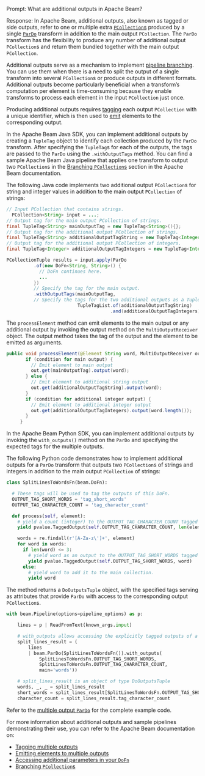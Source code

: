 Prompt:
What are additional outputs in Apache Beam?

Response:
In Apache Beam, additional outputs, also known as tagged or side outputs, refer to one or multiple extra [`PCollection`s](https://beam.apache.org/documentation/basics/#pcollection) produced by a single [`ParDo`](https://beam.apache.org/documentation/programming-guide/#pardo) transform in addition to the main output `PCollection`. The `ParDo` transform has the flexibility to produce any number of additional output `PCollection`s and return them bundled together with the main output `PCollection`.

Additional outputs serve as a mechanism to implement [pipeline branching](https://beam.apache.org/documentation/pipelines/design-your-pipeline/#branching-pcollections). You can use them when there is a need to split the output of a single transform into several `PCollection`s or produce outputs in different formats. Additional outputs become particularly beneficial when a transform’s computation per element is time-consuming because they enable transforms to process each element in the input `PCollection` just once.

Producing additional outputs requires [tagging](https://beam.apache.org/documentation/programming-guide/#output-tags) each output `PCollection` with a unique identifier, which is then used to [emit](https://beam.apache.org/documentation/programming-guide/#multiple-outputs-dofn) elements to the corresponding output.

In the Apache Beam Java SDK, you can implement additional outputs by creating a `TupleTag` object to identify each collection produced by the `ParDo` transform. After specifying the `TupleTag`s for each of the outputs, the tags are passed to the `ParDo` using the `.withOutputTags` method. You can find a sample Apache Beam Java pipeline that applies one transform to output two `PCollection`s in the [Branching `PCollection`s](https://beam.apache.org/documentation/pipelines/design-your-pipeline/#a-single-transform-that-produces-multiple-outputs) section in the Apache Beam documentation.

The following Java code implements two additional output `PCollection`s for string and integer values in addition to the main output `PCollection` of strings:

```java
// Input PCollection that contains strings.
  PCollection<String> input = ...;
// Output tag for the main output PCollection of strings.
final TupleTag<String> mainOutputTag = new TupleTag<String>(){};
// Output tag for the additional output PCollection of strings.
final TupleTag<String> additionalOutputTagString = new TupleTag<Integer>(){};
// Output tag for the additional output PCollection of integers.
final TupleTag<Integer> additionalOutputTagIntegers = new TupleTag<Integer>(){};

PCollectionTuple results = input.apply(ParDo
          .of(new DoFn<String, String>() {
            // DoFn continues here.
            ...
          })
          // Specify the tag for the main output.
          .withOutputTags(mainOutputTag,
          // Specify the tags for the two additional outputs as a TupleTagList.
                          TupleTagList.of(additionalOutputTagString)
                                      .and(additionalOutputTagIntegers)));

```

The `processElement` method can emit elements to the main output or any additional output by invoking the output method on the `MultiOutputReceiver` object. The output method takes the tag of the output and the element to be emitted as arguments.

```java
public void processElement(@Element String word, MultiOutputReceiver out) {
       if (condition for main output) {
         // Emit element to main output
         out.get(mainOutputTag).output(word);
       } else {
         // Emit element to additional string output
         out.get(additionalOutputTagString).output(word);
       }
       if (condition for additional integer output) {
         // Emit element to additional integer output
         out.get(additionalOutputTagIntegers).output(word.length());
       }
     }
```

In the Apache Beam Python SDK, you can implement additional outputs by invoking the `with_outputs()` method on the `ParDo` and specifying the expected tags for the multiple outputs.  

The following Python code demonstrates how to implement additional outputs for a `ParDo` transform that outputs two `PCollection`s of strings and integers in addition to the main output `PCollection` of strings:

```python
class SplitLinesToWordsFn(beam.DoFn):

  # These tags will be used to tag the outputs of this DoFn.
  OUTPUT_TAG_SHORT_WORDS = 'tag_short_words'
  OUTPUT_TAG_CHARACTER_COUNT = 'tag_character_count'

  def process(self, element):
    # yield a count (integer) to the OUTPUT_TAG_CHARACTER_COUNT tagged collection.
    yield pvalue.TaggedOutput(self.OUTPUT_TAG_CHARACTER_COUNT, len(element))

    words = re.findall(r'[A-Za-z\']+', element)
    for word in words:
      if len(word) <= 3:
        # yield word as an output to the OUTPUT_TAG_SHORT_WORDS tagged collection.
        yield pvalue.TaggedOutput(self.OUTPUT_TAG_SHORT_WORDS, word)
      else:
        # yield word to add it to the main collection.
        yield word
```

The method returns a `DoOutputsTuple` object, with the specified tags serving as attributes that provide `ParDo` with access to the corresponding output `PCollection`s.

```python
with beam.Pipeline(options=pipeline_options) as p:

    lines = p | ReadFromText(known_args.input)

    # with_outputs allows accessing the explicitly tagged outputs of a DoFn.
    split_lines_result = (
        lines
        | beam.ParDo(SplitLinesToWordsFn()).with_outputs(
            SplitLinesToWordsFn.OUTPUT_TAG_SHORT_WORDS,
            SplitLinesToWordsFn.OUTPUT_TAG_CHARACTER_COUNT,
            main='words'))

    # split_lines_result is an object of type DoOutputsTuple
    words, _, _ = split_lines_result
    short_words = split_lines_result[SplitLinesToWordsFn.OUTPUT_TAG_SHORT_WORDS]
    character_count = split_lines_result.tag_character_count
```

Refer to the [multiple output `ParDo`](https://github.com/apache/beam/blob/master/sdks/python/apache_beam/examples/cookbook/multiple_output_pardo.py) for the complete example code.

For more information about additional outputs and sample pipelines demonstrating their use, you can refer to the Apache Beam documentation on:
* [Tagging multiple outputs](https://beam.apache.org/documentation/programming-guide/#output-tags)
* [Emitting elements to multiple outputs](https://beam.apache.org/documentation/programming-guide/#multiple-outputs-dofn)
* [Accessing additional parameters in your `DoFn`](https://beam.apache.org/documentation/programming-guide/#other-dofn-parameters)
* [Branching `PCollection`s](https://beam.apache.org/documentation/pipelines/design-your-pipeline/#branching-pcollections)
